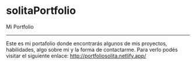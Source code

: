 # solitaPortfolio
Mi Portfolio
***
Este es mi portafolio donde encontrarás algunos de mis proyectos, habilidades, algo sobre mi y la forma de contactarme. Para verlo podés visitar el siguiente enlace: http://portfoliosolita.netlify.app/
